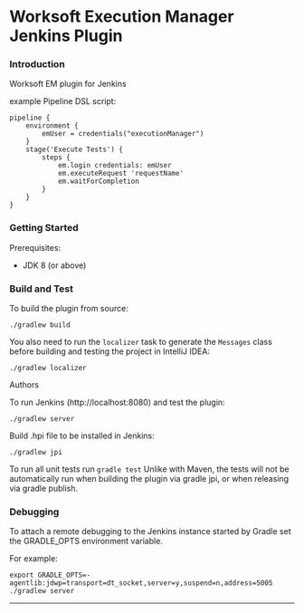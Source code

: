 Worksoft Execution Manager Jenkins Plugin
========================

### Introduction
Worksoft EM plugin for Jenkins


example Pipeline DSL script:

```
pipeline {
    environment {
        emUser = credentials("executionManager")
    }
    stage('Execute Tests') {
        steps {
            em.login credentials: emUser
            em.executeRequest 'requestName'
            em.waitForCompletion
        }
    }
}
```

### Getting Started
Prerequisites:

* JDK 8 (or above)

### Build and Test
To build the plugin from source:

    ./gradlew build

 You also need to run the `localizer` task to generate the `Messages` class before building and testing the project in IntelliJ IDEA:

    ./gradlew localizer

Authors

To run Jenkins (http://localhost:8080) and test the plugin:

    ./gradlew server

Build .hpi file to be installed in Jenkins:

    ./gradlew jpi

To run all unit tests run `gradle test` Unlike with Maven, the tests will not be automatically run when building the plugin via gradle jpi, or when releasing via gradle publish.

### Debugging
To attach a remote debugging to the Jenkins instance started by Gradle set the GRADLE_OPTS environment variable.

For example:

    export GRADLE_OPTS=-agentlib:jdwp=transport=dt_socket,server=y,suspend=n,address=5005
    ./gradlew server


----------

